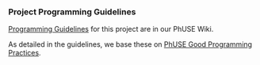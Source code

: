 ### Project Programming Guidelines

[Programming Guidelines](http://www.phusewiki.org/wiki/index.php?title=WG5_P02_Programming_Guidelines) for this project are in our PhUSE Wiki.

As detailed in the guidelines, we base these on [PhUSE Good Programming Practices](http://www.phusewiki.org/wiki/index.php?title=Good_Programming_Practice_Guidance).
